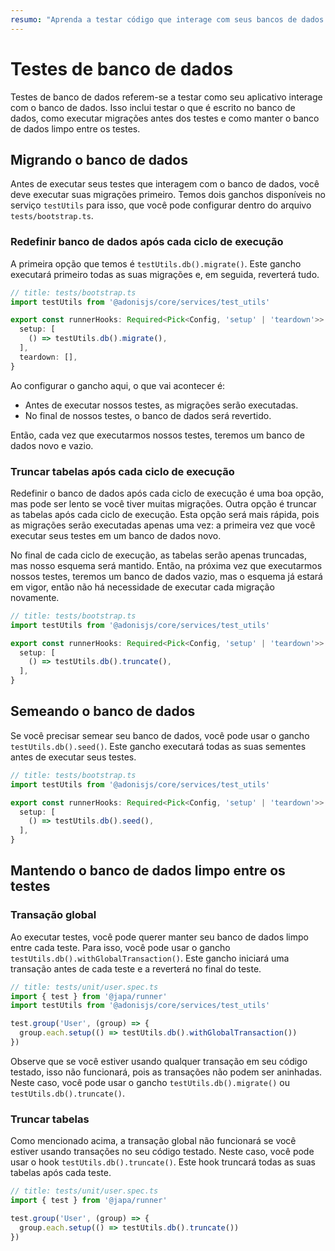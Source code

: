 ```yaml
---
resumo: "Aprenda a testar código que interage com seus bancos de dados no AdonisJS: etapas simples para configurar, redefinir e manter bancos de dados limpos durante os testes."
---
```


# Testes de banco de dados

Testes de banco de dados referem-se a testar como seu aplicativo interage com o banco de dados. Isso inclui testar o que é escrito no banco de dados, como executar migrações antes dos testes e como manter o banco de dados limpo entre os testes.

## Migrando o banco de dados

Antes de executar seus testes que interagem com o banco de dados, você deve executar suas migrações primeiro. Temos dois ganchos disponíveis no serviço `testUtils` para isso, que você pode configurar dentro do arquivo `tests/bootstrap.ts`.

### Redefinir banco de dados após cada ciclo de execução

A primeira opção que temos é `testUtils.db().migrate()`. Este gancho executará primeiro todas as suas migrações e, em seguida, reverterá tudo.

```ts
// title: tests/bootstrap.ts
import testUtils from '@adonisjs/core/services/test_utils'

export const runnerHooks: Required<Pick<Config, 'setup' | 'teardown'>> = {
  setup: [
    () => testUtils.db().migrate(),
  ],
  teardown: [],
}
```

Ao configurar o gancho aqui, o que vai acontecer é:

- Antes de executar nossos testes, as migrações serão executadas.
- No final de nossos testes, o banco de dados será revertido.

Então, cada vez que executarmos nossos testes, teremos um banco de dados novo e vazio.

### Truncar tabelas após cada ciclo de execução

Redefinir o banco de dados após cada ciclo de execução é uma boa opção, mas pode ser lento se você tiver muitas migrações. Outra opção é truncar as tabelas após cada ciclo de execução. Esta opção será mais rápida, pois as migrações serão executadas apenas uma vez: a primeira vez que você executar seus testes em um banco de dados novo.

No final de cada ciclo de execução, as tabelas serão apenas truncadas, mas nosso esquema será mantido. Então, na próxima vez que executarmos nossos testes, teremos um banco de dados vazio, mas o esquema já estará em vigor, então não há necessidade de executar cada migração novamente.

```ts
// title: tests/bootstrap.ts
import testUtils from '@adonisjs/core/services/test_utils'

export const runnerHooks: Required<Pick<Config, 'setup' | 'teardown'>> = {
  setup: [
    () => testUtils.db().truncate(),
  ],
}
```

## Semeando o banco de dados

Se você precisar semear seu banco de dados, você pode usar o gancho `testUtils.db().seed()`. Este gancho executará todas as suas sementes antes de executar seus testes.

```ts
// title: tests/bootstrap.ts
import testUtils from '@adonisjs/core/services/test_utils'

export const runnerHooks: Required<Pick<Config, 'setup' | 'teardown'>> = {
  setup: [
    () => testUtils.db().seed(),
  ],
}
```

## Mantendo o banco de dados limpo entre os testes

### Transação global

Ao executar testes, você pode querer manter seu banco de dados limpo entre cada teste. Para isso, você pode usar o gancho `testUtils.db().withGlobalTransaction()`. Este gancho iniciará uma transação antes de cada teste e a reverterá no final do teste.

```ts
// title: tests/unit/user.spec.ts
import { test } from '@japa/runner'
import testUtils from '@adonisjs/core/services/test_utils'

test.group('User', (group) => {
  group.each.setup(() => testUtils.db().withGlobalTransaction())
})
```

Observe que se você estiver usando qualquer transação em seu código testado, isso não funcionará, pois as transações não podem ser aninhadas. Neste caso, você pode usar o gancho `testUtils.db().migrate()` ou `testUtils.db().truncate()`.

### Truncar tabelas

Como mencionado acima, a transação global não funcionará se você estiver usando transações no seu código testado. Neste caso, você pode usar o hook `testUtils.db().truncate()`. Este hook truncará todas as suas tabelas após cada teste.

```ts
// title: tests/unit/user.spec.ts
import { test } from '@japa/runner'

test.group('User', (group) => {
  group.each.setup(() => testUtils.db().truncate())
})
```
